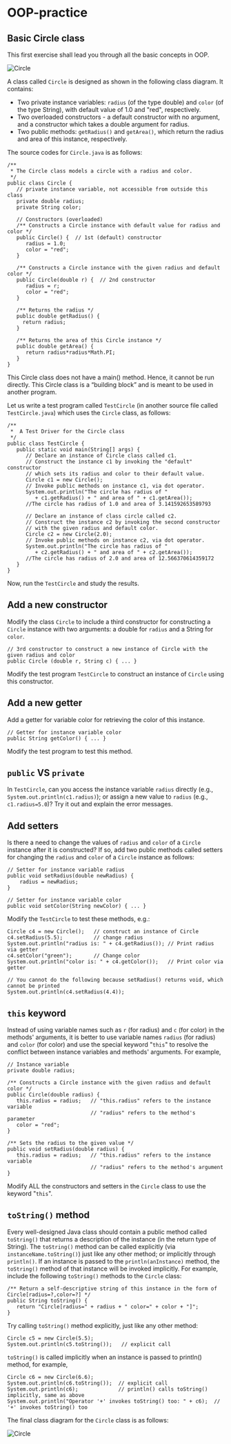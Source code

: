 # OOP-practice

## Basic Circle class

This first exercise shall lead you through all the basic concepts in OOP.

![Circle](res/Circle%201.PNG)

A class called `Circle` is designed as shown in the following class diagram. It contains:

- Two private instance variables: `radius` (of the type double) and `color` (of the type String), 
with default value of 1.0 and "red", respectively.
- Two overloaded constructors - a default constructor with no argument, and a constructor which takes a 
double argument for radius.
- Two public methods: `getRadius()` and `getArea()`, which return the radius and area of this instance, respectively.

The source codes for `Circle.java` is as follows:

```
/**
 * The Circle class models a circle with a radius and color.
 */
public class Circle {
   // private instance variable, not accessible from outside this class
   private double radius;
   private String color;
   
   // Constructors (overloaded)
   /** Constructs a Circle instance with default value for radius and color */
   public Circle() {  // 1st (default) constructor
      radius = 1.0;
      color = "red";
   }
   
   /** Constructs a Circle instance with the given radius and default color */
   public Circle(double r) {  // 2nd constructor
      radius = r;
      color = "red";
   }
   
   /** Returns the radius */
   public double getRadius() {
     return radius; 
   }
   
   /** Returns the area of this Circle instance */
   public double getArea() {
      return radius*radius*Math.PI;
   }
}
```
This Circle class does not have a main() method. Hence, it cannot be run directly.
This Circle class is a “building block” and is meant to be used in another program.

Let us write a test program called `TestCircle` (in another source file called `TestCircle.java`) 
which uses the `Circle` class, as follows:

```
/**
 *  A Test Driver for the Circle class
 */
public class TestCircle {
   public static void main(String[] args) {
      // Declare an instance of Circle class called c1.
      // Construct the instance c1 by invoking the "default" constructor
      // which sets its radius and color to their default value.
      Circle c1 = new Circle();
      // Invoke public methods on instance c1, via dot operator.
      System.out.println("The circle has radius of " 
         + c1.getRadius() + " and area of " + c1.getArea());
      //The circle has radius of 1.0 and area of 3.141592653589793
   
      // Declare an instance of class circle called c2.
      // Construct the instance c2 by invoking the second constructor
      // with the given radius and default color.
      Circle c2 = new Circle(2.0);
      // Invoke public methods on instance c2, via dot operator.
      System.out.println("The circle has radius of " 
         + c2.getRadius() + " and area of " + c2.getArea());
      //The circle has radius of 2.0 and area of 12.566370614359172
   }
}
```

Now, run the `TestCircle` and study the results.

## Add a new constructor
Modify the class `Circle` to include a third constructor for constructing a `Circle` instance with two arguments:
a double for `radius` and a String for `color`.

```
// 3rd constructor to construct a new instance of Circle with the given radius and color
public Circle (double r, String c) { ... }
```

Modify the test program `TestCircle` to construct an instance of `Circle` using this constructor.

## Add a new getter
Add a getter for variable color for retrieving the color of this instance.
```
// Getter for instance variable color
public String getColor() { ... }
```
Modify the test program to test this method.

## `public` VS `private`
In `TestCircle`, can you access the instance variable `radius` directly (e.g., `System.out.println(c1.radius)`); 
or assign a new value to `radius` (e.g., `c1.radius=5.0`)? Try it out and explain the error messages.

## Add setters
Is there a need to change the values of `radius` and `color` of a `Circle` instance after it is constructed? 
If so, add two public methods called setters for changing the `radius` and `color` of a `Circle` instance as follows:
```
// Setter for instance variable radius
public void setRadius(double newRadius) {
    radius = newRadius;
}

// Setter for instance variable color
public void setColor(String newColor) { ... }
```

Modify the `TestCircle` to test these methods, e.g.:

```
Circle c4 = new Circle();   // construct an instance of Circle
c4.setRadius(5.5);          // change radius
System.out.println("radius is: " + c4.getRadius()); // Print radius via getter
c4.setColor("green");       // Change color
System.out.println("color is: " + c4.getColor());   // Print color via getter

// You cannot do the following because setRadius() returns void, which cannot be printed
System.out.println(c4.setRadius(4.4));
```

## `this` keyword
Instead of using variable names such as `r` (for radius) and `c` (for color) in the methods' arguments, 
it is better to use variable names `radius` (for radius) and `color` (for color) and use the special 
keyword "`this`" to resolve the conflict between instance variables and methods' arguments. For example,
```
// Instance variable
private double radius;

/** Constructs a Circle instance with the given radius and default color */
public Circle(double radius) {
   this.radius = radius;   // "this.radius" refers to the instance variable
                           // "radius" refers to the method's parameter
   color = "red";
}

/** Sets the radius to the given value */
public void setRadius(double radius) {
   this.radius = radius;   // "this.radius" refers to the instance variable
                           // "radius" refers to the method's argument
}
```
Modify ALL the constructors and setters in the `Circle` class to use the keyword "`this`".

## `toString()` method

Every well-designed Java class should contain a public method called 
`toString()` that returns a description of the instance 
(in the return type of String). 
The `toString()` method can be called explicitly 
(via `instanceName.toString()`) just like any other method; 
or implicitly through `println()`. If an instance is passed to 
the `println(anInstance)` method, the `toString()` method of 
that instance will be invoked implicitly. 
For example, include the following `toString()` methods to the `Circle` class:

```
/** Return a self-descriptive string of this instance in the form of Circle[radius=?,color=?] */
public String toString() {
   return "Circle[radius=" + radius + " color=" + color + "]";
}
```

Try calling `toString()` method explicitly, just like any other method:

```
Circle c5 = new Circle(5.5);
System.out.println(c5.toString());   // explicit call
```

`toString()` is called implicitly when an instance is passed to println() method, for example,

```
Circle c6 = new Circle(6.6);
System.out.println(c6.toString());  // explicit call
System.out.println(c6);             // println() calls toString() implicitly, same as above
System.out.println("Operator '+' invokes toString() too: " + c6);  // '+' invokes toString() too
```

The final class diagram for the `Circle` class is as follows:

![Circle](res/Circle%202.PNG)
